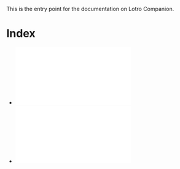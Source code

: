  This is the entry point for the documentation on Lotro Companion.
 
 # Index
 - ![History](history.md)
 - ![User manual](userManual/index.md)
